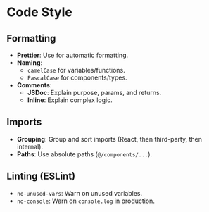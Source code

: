 # Code Style

## Formatting

*   **Prettier**: Use for automatic formatting.
*   **Naming**:
    *   `camelCase` for variables/functions.
    *   `PascalCase` for components/types.
*   **Comments**:
    *   **JSDoc**: Explain purpose, params, and returns.
    *   **Inline**: Explain complex logic.

## Imports

*   **Grouping**: Group and sort imports (React, then third-party, then internal).
*   **Paths**: Use absolute paths (`@/components/...`).

## Linting (ESLint)

*   `no-unused-vars`: Warn on unused variables.
*   `no-console`: Warn on `console.log` in production.